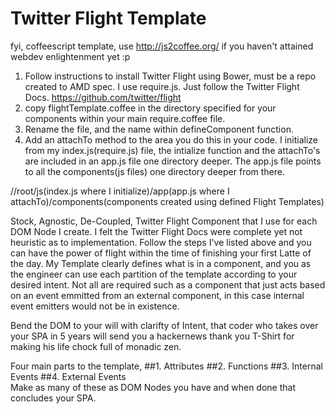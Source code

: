 Twitter Flight Template
=====================

fyi, coffeescript template, use <http://js2coffee.org/> if you haven't attained webdev enlightenment yet :p

1. Follow instructions to install Twitter Flight using Bower, must be a repo created to AMD spec.  I use require.js.  Just follow the Twitter Flight Docs. <https://github.com/twitter/flight>
2. copy flightTemplate.coffee in the directory specified for your components within your main require.coffee file.
3. Rename the file, and the name within defineComponent function.
4. Add an attachTo method to the area you do this in your code.  I initialize from my index.js(require.js) file, the intialize function and the attachTo's are included in an app.js file one directory deeper.  The app.js file points to all the components(js files) one directory deeper from there.

//root/js(index.js where I initialize)/app(app.js where I attachTo)/components(components created using defined Flight Templates)



Stock, Agnostic, De-Coupled, Twitter Flight Component that I use for each DOM Node I create.  I felt the Twitter Flight Docs were complete yet not heuristic as to implementation.  Follow the steps I've listed above and you can have the power of flight within the time of finishing your first Latte of the day.  My Template clearly defines what is in a component, and you as the engineer can use each partition of the template according to your desired intent.  Not all are required such as a component that just acts based on an event emmitted from an external component, in this case internal event emitters would not be in existence.

Bend the DOM to your will with clarifty of Intent, that coder who takes over your SPA in 5 years will send you a hackernews thank you T-Shirt for making his life chock full of monadic zen.

Four main parts to the template,
##1. Attributes 
##2. Functions 
##3. Internal Events 
##4. External Events  
Make as many of these as DOM Nodes you have and when done that concludes your SPA.